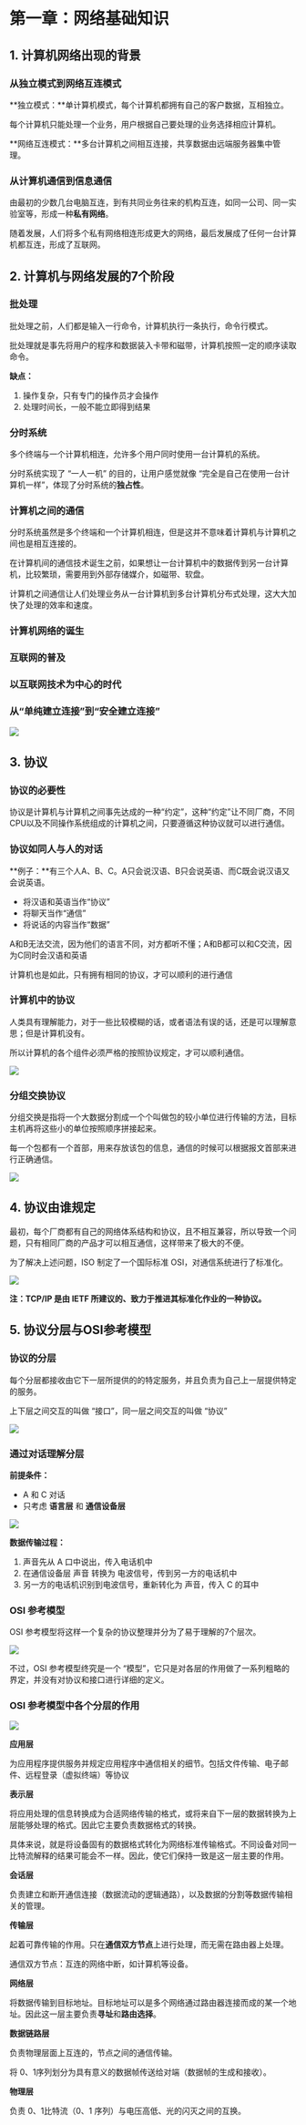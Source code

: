 # 第一章：网络基础知识

## 1. 计算机网络出现的背景

### 从独立模式到网络互连模式

**独立模式：**单计算机模式，每个计算机都拥有自己的客户数据，互相独立。

每个计算机只能处理一个业务，用户根据自己要处理的业务选择相应计算机。

**网络互连模式：**多台计算机之间相互连接，共享数据由远端服务器集中管理。

### 从计算机通信到信息通信

由最初的少数几台电脑互连，到有共同业务往来的机构互连，如同一公司、同一实验室等，形成一种**私有网络**。

随着发展，人们将多个私有网络相连形成更大的网络，最后发展成了任何一台计算机都互连，形成了互联网。

## 2. 计算机与网络发展的7个阶段

### 批处理

批处理之前，人们都是输入一行命令，计算机执行一条执行，命令行模式。

批处理就是事先将用户的程序和数据装入卡带和磁带，计算机按照一定的顺序读取命令。

**缺点：**

1. 操作复杂，只有专门的操作员才会操作
2. 处理时间长，一般不能立即得到结果

### 分时系统

多个终端与一个计算机相连，允许多个用户同时使用一台计算机的系统。

分时系统实现了 “一人一机” 的目的，让用户感觉就像 “完全是自己在使用一台计算机一样”，体现了分时系统的**独占性**。

### 计算机之间的通信

分时系统虽然是多个终端和一个计算机相连，但是这并不意味着计算机与计算机之间也是相互连接的。

在计算机间的通信技术诞生之前，如果想让一台计算机中的数据传到另一台计算机，比较繁琐，需要用到外部存储媒介，如磁带、软盘。

计算机之间通信让人们处理业务从一台计算机到多台计算机分布式处理，这大大加快了处理的效率和速度。

### 计算机网络的诞生

### 互联网的普及

### 以互联网技术为中心的时代

### 从“单纯建立连接”到“安全建立连接”



![](.gitbook/assets/image%20%286%29.png)

## 3. 协议

### 协议的必要性

协议是计算机与计算机之间事先达成的一种“约定”，这种“约定”让不同厂商，不同CPU以及不同操作系统组成的计算机之间，只要遵循这种协议就可以进行通信。

### 协议如同人与人的对话

**例子：**有三个人A、B、C。A只会说汉语、B只会说英语、而C既会说汉语又会说英语。

* 将汉语和英语当作“协议”
* 将聊天当作“通信”
* 将说话的内容当作“数据”

A和B无法交流，因为他们的语言不同，对方都听不懂；A和B都可以和C交流，因为C同时会汉语和英语

计算机也是如此，只有拥有相同的协议，才可以顺利的进行通信

### 计算机中的协议

人类具有理解能力，对于一些比较模糊的话，或者语法有误的话，还是可以理解意思；但是计算机没有。

所以计算机的各个组件必须严格的按照协议规定，才可以顺利通信。

![](.gitbook/assets/image%20%285%29.png)

### 分组交换协议

分组交换是指将一个大数据分割成一个个叫做包的较小单位进行传输的方法，目标主机再将这些小的单位按照顺序拼接起来。

每一个包都有一个首部，用来存放该包的信息，通信的时候可以根据报文首部来进行正确通信。

![](.gitbook/assets/image%20%284%29.png)

## 4. 协议由谁规定

最初，每个厂商都有自己的网络体系结构和协议，且不相互兼容，所以导致一个问题，只有相同厂商的产品才可以相互通信，这样带来了极大的不便。

为了解决上述问题，ISO 制定了一个国际标准 OSI，对通信系统进行了标准化。

![](.gitbook/assets/image%20%283%29.png)

**注：TCP/IP 是由 IETF 所建议的、致力于推进其标准化作业的一种协议。**

## 5. 协议分层与OSI参考模型

### 协议的分层

每个分层都接收由它下一层所提供的的特定服务，并且负责为自己上一层提供特定的服务。

上下层之间交互的叫做 “接口”，同一层之间交互的叫做 “协议”

![](.gitbook/assets/image.png)

### 通过对话理解分层

**前提条件：**

* A 和 C 对话
* 只考虑 **语言层** 和 **通信设备层**

![](.gitbook/assets/image%20%281%29.png)

**数据传输过程：**

1. 声音先从 A 口中说出，传入电话机中
2. 在通信设备层 声音 转换为 电波信号，传到另一方的电话机中
3. 另一方的电话机识别到电波信号，重新转化为 声音，传入 C 的耳中

### OSI 参考模型

OSI 参考模型将这样一个复杂的协议整理并分为了易于理解的7个层次。

![](.gitbook/assets/image%20%282%29.png)

不过，OSI 参考模型终究是一个 “模型”，它只是对各层的作用做了一系列粗略的界定，并没有对协议和接口进行详细的定义。

### OSI 参考模型中各个分层的作用

![](.gitbook/assets/image%20%287%29.png)

**应用层**

为应用程序提供服务并规定应用程序中通信相关的细节。包括文件传输、电子邮件、远程登录（虚拟终端）等协议

**表示层**

将应用处理的信息转换成为合适网络传输的格式，或将来自下一层的数据转换为上层能够处理的格式。因此它主要负责数据格式的转换。

具体来说，就是将设备固有的数据格式转化为网络标准传输格式。不同设备对同一比特流解释的结果可能会不一样。因此，使它们保持一致是这一层主要的作用。

**会话层**

负责建立和断开通信连接（数据流动的逻辑通路），以及数据的分割等数据传输相关的管理。

**传输层**

起着可靠传输的作用。只在**通信双方节点**上进行处理，而无需在路由器上处理。

通信双方节点：互连的网络中断，如计算机等设备。

**网络层**

将数据传输到目标地址。目标地址可以是多个网络通过路由器连接而成的某一个地址。因此这一层主要负责**寻址**和**路由选择**。

**数据链路层**

负责物理层面上互连的，节点之间的通信传输。

将 0、1序列划分为具有意义的数据帧传送给对端（数据帧的生成和接收）。

**物理层**

负责 0、1比特流（0、1 序列）与电压高低、光的闪灭之间的互换。

